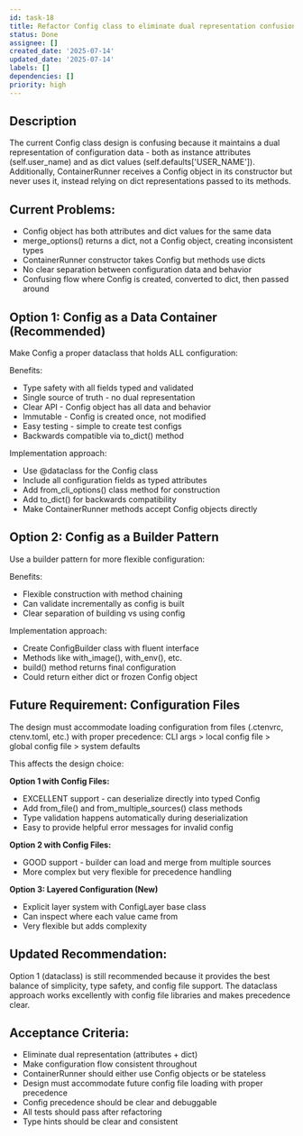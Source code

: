 ```yaml
---
id: task-18
title: Refactor Config class to eliminate dual representation confusion
status: Done
assignee: []
created_date: '2025-07-14'
updated_date: '2025-07-14'
labels: []
dependencies: []
priority: high
---
```


## Description

The current Config class design is confusing because it maintains a dual representation of configuration data - both as instance attributes (self.user_name) and as dict values (self.defaults['USER_NAME']). Additionally, ContainerRunner receives a Config object in its constructor but never uses it, instead relying on dict representations passed to its methods.

## Current Problems:
- Config object has both attributes and dict values for the same data
- merge_options() returns a dict, not a Config object, creating inconsistent types
- ContainerRunner constructor takes Config but methods use dicts
- No clear separation between configuration data and behavior
- Confusing flow where Config is created, converted to dict, then passed around

## Option 1: Config as a Data Container (Recommended)
Make Config a proper dataclass that holds ALL configuration:

Benefits:
- Type safety with all fields typed and validated
- Single source of truth - no dual representation
- Clear API - Config object has all data and behavior
- Immutable - Config is created once, not modified
- Easy testing - simple to create test configs
- Backwards compatible via to_dict() method

Implementation approach:
- Use @dataclass for the Config class
- Include all configuration fields as typed attributes
- Add from_cli_options() class method for construction
- Add to_dict() for backwards compatibility
- Make ContainerRunner methods accept Config objects directly

## Option 2: Config as a Builder Pattern
Use a builder pattern for more flexible configuration:

Benefits:
- Flexible construction with method chaining
- Can validate incrementally as config is built
- Clear separation of building vs using config

Implementation approach:
- Create ConfigBuilder class with fluent interface
- Methods like with_image(), with_env(), etc.
- build() method returns final configuration
- Could return either dict or frozen Config object

## Future Requirement: Configuration Files
The design must accommodate loading configuration from files (.ctenvrc, ctenv.toml, etc.) with proper precedence:
CLI args > local config file > global config file > system defaults

This affects the design choice:

**Option 1 with Config Files:**
- EXCELLENT support - can deserialize directly into typed Config
- Add from_file() and from_multiple_sources() class methods
- Type validation happens automatically during deserialization
- Easy to provide helpful error messages for invalid config

**Option 2 with Config Files:**
- GOOD support - builder can load and merge from multiple sources
- More complex but very flexible for precedence handling

**Option 3: Layered Configuration (New)**
- Explicit layer system with ConfigLayer base class
- Can inspect where each value came from
- Very flexible but adds complexity

## Updated Recommendation:
Option 1 (dataclass) is still recommended because it provides the best balance of simplicity, type safety, and config file support. The dataclass approach works excellently with config file libraries and makes precedence clear.

## Acceptance Criteria:
- Eliminate dual representation (attributes + dict)
- Make configuration flow consistent throughout
- ContainerRunner should either use Config objects or be stateless
- Design must accommodate future config file loading with proper precedence
- Config precedence should be clear and debuggable
- All tests should pass after refactoring
- Type hints should be clear and consistent

